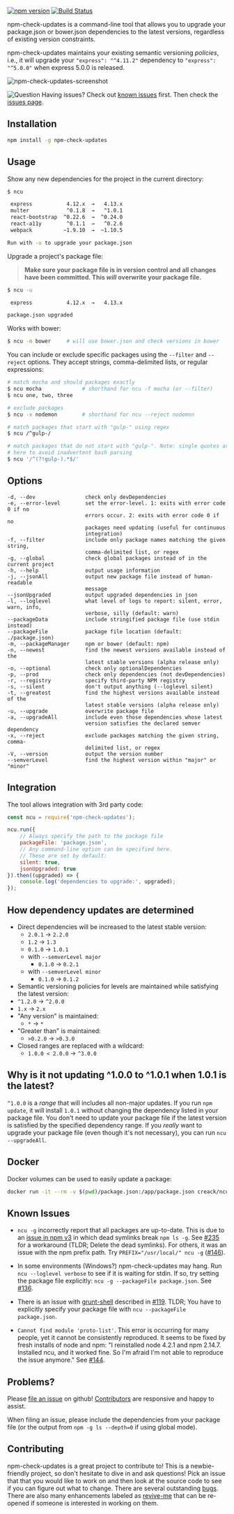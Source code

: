 [![npm version](https://badge.fury.io/js/npm-check-updates.svg)](https://badge.fury.io/js/npm-check-updates)
[![Build Status](https://travis-ci.org/tjunnone/npm-check-updates.svg)](https://travis-ci.org/tjunnone/npm-check-updates)

npm-check-updates is a command-line tool that allows you to upgrade your package.json or bower.json dependencies to the latest versions, regardless of existing version constraints.

npm-check-updates maintains your existing semantic versioning *policies*, i.e., it will upgrade your `"express": "^4.11.2"` dependency to `"express": "^5.0.0"` when express 5.0.0 is released.

![npm-check-updates-screenshot](https://cloud.githubusercontent.com/assets/750276/8864534/0788a4d8-3171-11e5-9881-8f7dcf634d14.png)

![Question](http://www.virginmobileusa.com/_img/2012/icon-questionmark-small.gif) Having issues? Check out [known issues](#known-issues) first. Then check the [issues page](https://github.com/tjunnone/npm-check-updates/issues).

Installation
--------------

```sh
npm install -g npm-check-updates
```

Usage
--------------
Show any new dependencies for the project in the current directory:

```sh
$ ncu

 express           4.12.x  →   4.13.x
 multer            ^0.1.8  →   ^1.0.1
 react-bootstrap  ^0.22.6  →  ^0.24.0
 react-a11y        ^0.1.1  →   ^0.2.6
 webpack          ~1.9.10  →  ~1.10.5

Run with -u to upgrade your package.json
```

Upgrade a project's package file:

> **Make sure your package file is in version control and all changes have been committed. This *will* overwrite your package file.**

```sh
$ ncu -u

 express           4.12.x  →   4.13.x

package.json upgraded
```

Works with bower:
```sh
$ ncu -m bower     # will use bower.json and check versions in bower
```

You can include or exclude specific packages using the `--filter` and `--reject` options. They accept strings, comma-delimited lists, or regular expressions:

```sh
# match mocha and should packages exactly
$ ncu mocha             # shorthand for ncu -f mocha (or --filter)
$ ncu one, two, three

# exclude packages
$ ncu -x nodemon        # shorthand for ncu --reject nodemon

# match packages that start with "gulp-" using regex
$ ncu /^gulp-/

# match packages that do not start with "gulp-". Note: single quotes are required
# here to avoid inadvertent bash parsing
$ ncu '/^(?!gulp-).*$/'
```

Options
--------------
    -d, --dev                check only devDependencies
    -e, --error-level        set the error-level. 1: exits with error code 0 if no
                             errors occur. 2: exits with error code 0 if no
                             packages need updating (useful for continuous
                             integration)
    -f, --filter             include only package names matching the given string, 
                             comma-delimited list, or regex
    -g, --global             check global packages instead of in the current project
    -h, --help               output usage information
    -j, --jsonAll            output new package file instead of human-readable
                             message
    --jsonUpgraded           output upgraded dependencies in json
    -l, --loglevel           what level of logs to report: silent, error, warn, info, 
                             verbose, silly (default: warn)
    --packageData            include stringified package file (use stdin instead)
    --packageFile            package file location (default: ./package.json)
    -m, --packageManager     npm or bower (default: npm)
    -n, --newest             find the newest versions available instead of the
                             latest stable versions (alpha release only)
    -o, --optional           check only optionalDependencies
    -p, --prod               check only dependencies (not devDependencies)
    -r, --registry           specify third-party NPM registry
    -s, --silent             don't output anything (--loglevel silent)
    -t, --greatest           find the highest versions available instead of the
                             latest stable versions (alpha release only)
    -u, --upgrade            overwrite package file
    -a, --upgradeAll         include even those dependencies whose latest
                             version satisfies the declared semver dependency
    -x, --reject             exclude packages matching the given string, comma-
                             delimited list, or regex
    -V, --version            output the version number
    --semverLevel            find the highest version within "major" or "minor"

Integration
--------------
The tool allows integration with 3rd party code:

```js
const ncu = require('npm-check-updates');

ncu.run({
    // Always specify the path to the package file
    packageFile: 'package.json',
    // Any command-line option can be specified here.
    // These are set by default:
    silent: true,
    jsonUpgraded: true
}).then((upgraded) => {
    console.log('dependencies to upgrade:', upgraded);
});
```

How dependency updates are determined
--------------

- Direct dependencies will be increased to the latest stable version:
  - `2.0.1` → `2.2.0`
  - `1.2` → `1.3`
  - `0.1.0` → `1.0.1`
  - with `--semverLevel major`
    - `0.1.0` → `0.2.1`
  - with `--semverLevel minor`
    - `0.1.0` → `0.1.2`
-  Semantic versioning policies for levels are maintained while satisfying the latest version:
  - `^1.2.0` → `^2.0.0`
  - `1.x` → `2.x`
- "Any version" is maintained:
  - `*` → `*`
- "Greater than" is maintained:
  - `>0.2.0` → `>0.3.0`
- Closed ranges are replaced with a wildcard:
  - `1.0.0 < 2.0.0` → `^3.0.0`

Why is it not updating ^1.0.0 to ^1.0.1 when 1.0.1 is the latest?
--------------
`^1.0.0` is a *range* that will includes all non-major updates. If you run `npm update`, it will install `1.0.1` without changing the dependency listed in your package file. You don't need to update your package file if the latest version is satisfied by the specified dependency range. If you *really* want to upgrade your package file (even though it's not necessary), you can run `ncu --upgradeAll`. 

Docker
------

Docker volumes can be used to easily update a package:

```bash
docker run -it --rm -v $(pwd)/package.json:/app/package.json creack/ncu -u -a
```

Known Issues
--------------

- `ncu -g` incorrectly report that all packages are up-to-date. This is due to an [issue in npm v3](npm/npm#9564) in which dead symlinks break `npm ls -g`. See [#235](https://github.com/tjunnone/npm-check-updates/issues/235#issuecomment-219314327) for a workaround (TLDR; Delete the dead symlinks). For others, it was an issue with the npm prefix path. Try `PREFIX="/usr/local/" ncu -g` ([#146](https://github.com/tjunnone/npm-check-updates/issues/146#issuecomment-155758303)).

- In some environments (Windows?) npm-check-updates may hang. Run `ncu --loglevel verbose` to see if it is waiting for stdin. If so, try setting the package file explicitly: `ncu -g --packageFile package.json`. See [#136](https://github.com/tjunnone/npm-check-updates/issues/136#issuecomment-155721102).

- There is an issue with [grunt-shell](https://github.com/sindresorhus/grunt-shell) described in [#119](https://github.com/tjunnone/npm-check-updates/issues/119). TLDR; You have to explicitly specify your package file with `ncu --packageFile package.json`. 

- `Cannot find module 'proto-list'`. This error is occurring for many people, yet it cannot be consistently reproduced. It seems to be fixed by fresh installs of node and npm: "I reinstalled node 4.2.1 and npm 2.14.7. Installed ncu, and it worked fine. So I'm afraid I'm not able to reproduce the issue anymore." See [#144](https://github.com/tjunnone/npm-check-updates/issues/144#issuecomment-148499121).

Problems?
--------------

Please [file an issue](https://github.com/tjunnone/npm-check-updates/issues) on github! [Contributors](https://github.com/raineorshine/) are responsive and happy to assist.

When filing an issue, please include the dependencies from your package file (or the output from `npm -g ls --depth=0` if using global mode).

Contributing
--------------

npm-check-updates is a great project to contribute to! This is a newbie-friendly project, so don't hesitate to dive in and ask questions! Pick an issue that that you would like to work on and then look at the source code to see if you can figure out what to change. There are several outstanding [bugs](https://github.com/tjunnone/npm-check-updates/issues). There are also many enhancements labeled as [revive-me](https://github.com/tjunnone/npm-check-updates/issues?utf8=%E2%9C%93&q=label%3Arevive-me) that can be re-opened if someone is interested in working on them. 
